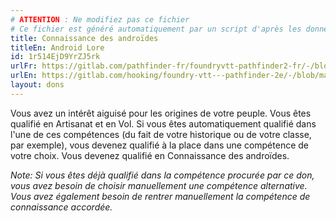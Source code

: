 ```yaml
---
# ATTENTION : Ne modifiez pas ce fichier
# Ce fichier est généré automatiquement par un script d'après les données du module Foundry VTT officiel et de sa traduction
title: Connaissance des androïdes
titleEn: Android Lore
id: 1r514EjD9YrZJ5rk
urlFr: https://gitlab.com/pathfinder-fr/foundryvtt-pathfinder2-fr/-/blob/master/data/feats/1r514EjD9YrZJ5rk.htm
urlEn: https://gitlab.com/hooking/foundry-vtt---pathfinder-2e/-/blob/master/packs/data/feats.db/android-lore.json
layout: dons
---
```

Vous avez un intérêt aiguisé pour les origines de votre peuple. Vous êtes qualifié en Artisanat et en Vol. Si vous êtes automatiquement qualifié dans l'une de ces compétences (du fait de votre historique ou de votre classe, par exemple), vous devenez qualifié à la place dans une compétence de votre choix. Vous devenez qualifié en Connaissance des androïdes.

*Note: Si vous êtes déjà qualifié dans la compétence procurée par ce don, vous avez besoin de choisir manuellement une compétence alternative. Vous avez également besoin de rentrer manuellement la compétence de connaissance accordée.*
